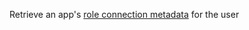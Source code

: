 Retrieve an app's [role connection metadata](https://discord.com/developers/docs/resources/user#application-role-connection-object) for the user